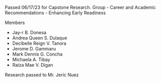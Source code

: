 Passed 06/17/23 for Capstone Research.
Group - Career and Academic Recommendations - Enhancing Early Readiness


Members 
- Jay-r B. Donesa
- Andrea Queen S. Dulaque
- Decibelle Reign V. Tanora
- Jerome D. Gammaru
- Mark Dennis G. Concha
- Michaela A. Tibay
- Raiza Mae V. Digan

Research passed to Mr. Jeric Nuez

